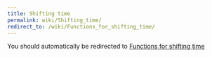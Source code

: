 ```yaml
---
title: Shifting time
permalink: wiki/Shifting_time/
redirect_to: /wiki/Functions_for_shifting_time/
---
```


You should automatically be redirected to [Functions for shifting time](/wiki/Functions_for_shifting_time/)
